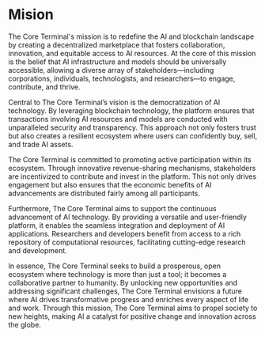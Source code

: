 # Mision

The Core Terminal's mission is to redefine the AI and blockchain landscape by creating a decentralized marketplace that fosters collaboration, innovation, and equitable access to AI resources. At the core of this mission is the belief that AI infrastructure and models should be universally accessible, allowing a diverse array of stakeholders—including corporations, individuals, technologists, and researchers—to engage, contribute, and thrive.

Central to The Core Terminal’s vision is the democratization of AI technology. By leveraging blockchain technology, the platform ensures that transactions involving AI resources and models are conducted with unparalleled security and transparency. This approach not only fosters trust but also creates a resilient ecosystem where users can confidently buy, sell, and trade AI assets.

The Core Terminal is committed to promoting active participation within its ecosystem. Through innovative revenue-sharing mechanisms, stakeholders are incentivized to contribute and invest in the platform. This not only drives engagement but also ensures that the economic benefits of AI advancements are distributed fairly among all participants.

Furthermore, The Core Terminal aims to support the continuous advancement of AI technology. By providing a versatile and user-friendly platform, it enables the seamless integration and deployment of AI applications. Researchers and developers benefit from access to a rich repository of computational resources, facilitating cutting-edge research and development.

In essence, The Core Terminal seeks to build a prosperous, open ecosystem where technology is more than just a tool; it becomes a collaborative partner to humanity. By unlocking new opportunities and addressing significant challenges, The Core Terminal envisions a future where AI drives transformative progress and enriches every aspect of life and work. Through this mission, The Core Terminal aims to propel society to new heights, making AI a catalyst for positive change and innovation across the globe.
